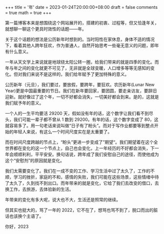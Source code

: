 +++
title = '年'
date = 2023-01-24T20:00:00+08:00
draft = false
comments = true
math = true
+++

第一篇博客本来是想围绕这个网站展开的，搭建的初衷、过程等，但又恰逢年关，就想聊一聊这个更具时效性的话题——年。

关于这个话题的想法是公历新年时想到的。当时阳性在家休息，身体不适的情况下，看着其他人跨年狂欢，作为普通人，自然开始思考一些毫无意义的问题，即年有什么意义。

一年从天文学上来说就是地球绕太阳公转一圈，给我们带来的就是四季的变化。而年与年之间的变化就更不可见了，无非就是全球变暖，人口增多等等无感知的变化。但对我们来说不是这样的，我们给年赋予了更加特殊的意义。

公历新年（元旦），我们要过，要放假，要跨年，要狂欢。农历新年(Lunar New Year)更是中国最重要的节日。我们在新年要回家，要团圆，要走亲访友，要辞旧迎新。就好像过了这个年，一切不好都会消失，一切美好都会到来。是的，这就是我们赋予年的意义。

一个人的一生平均要活 29200 天，假如没有年的话，这个数字让我们看不到尽头，我们可能一辈子都不曾从 1 数到 29200。有年的话，这个数字变成了 80，这就容易多了。用一句老话来说叫做“日子有了盼头”。而对于写作业都要等到整点开始的年轻人来说，有这么一个时间尺度实在是太重要了。

而在时间尺度跨越的节点上，“盼头”更进一步变成了”期望“。我们期望着在这个全世界都在变化的这一个节点上，自己也会变化，上一年经历的不好都会消失，下一年会顺顺利利，平平安安。换句话说，跨年成了我们安慰自己的途径，而使他成为这个“安慰剂”的原因就是变化。

我们太需要变化了。我们在一成不变的工作、学习生活中过了太久了，工作的不顺，学习的挫折，家庭的不和，感情的失败，我们可能在这些场景，这些情绪中待了太久了，久到找不到出口。而年带来的就是变化，它给了我们去改变的借口，去换工作，去旅游，去体验新的生活。

年带来的变化有多大呢，说大也不大，生活还是照常的继续。

但其实也挺大的，骂了一年的 2022，它不在了，想骂也骂不到了，脱口而出的脏话也该换个主语了。

你好，2023
